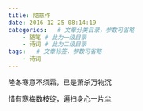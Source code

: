 ```yaml
---
title: 隨意作
date: 2016-12-25 08:14:19
categories:   # 文章分类目录，参数可省略
    - 随笔 # 此为一级目录
    - 诗词 # 此为二级目录
tags:   # 文章标签，参数可省略
    - 诗词
---
```

隆冬寒意不须霜，已是萧杀万物沉

惜有寒梅数枝绽，遍扫身心一片尘
